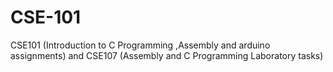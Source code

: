 # CSE-101
CSE101 (Introduction to C Programming ,Assembly and arduino assignments) and CSE107 (Assembly and C Programming Laboratory tasks) 
